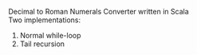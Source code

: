  Decimal to Roman Numerals Converter written in Scala <br />
 Two implementations:
 1. Normal while-loop
 2. Tail recursion
